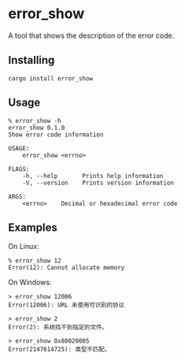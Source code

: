 # error_show

A tool that shows the description of the error code.

## Installing

``` shellsession
cargo install error_show
```

## Usage

``` shellsession
% error_show -h
error_show 0.1.0
Show error code information

USAGE:
    error_show <errno>

FLAGS:
    -h, --help       Prints help information
    -V, --version    Prints version information

ARGS:
    <errno>    Decimal or hexadecimal error code
```

## Examples

On Linux:

``` shellsession
% error_show 12
Error(12): Cannot allocate memory
```

On Windows:

``` shellsession
> error_show 12006
Error(12006): URL 未使用可识别的协议

> error_show 2
Error(2): 系统找不到指定的文件。

> error_show 0x80020005
Error(2147614725): 类型不匹配。
```
